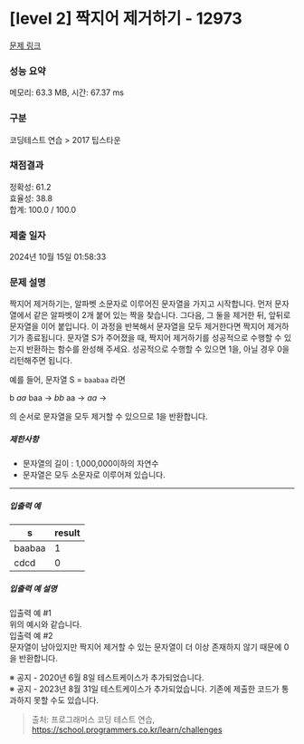 # [level 2] 짝지어 제거하기 - 12973 

[문제 링크](https://school.programmers.co.kr/learn/courses/30/lessons/12973) 

### 성능 요약

메모리: 63.3 MB, 시간: 67.37 ms

### 구분

코딩테스트 연습 > 2017 팁스타운

### 채점결과

정확성: 61.2<br/>효율성: 38.8<br/>합계: 100.0 / 100.0

### 제출 일자

2024년 10월 15일 01:58:33

### 문제 설명

<p>짝지어 제거하기는, 알파벳 소문자로 이루어진 문자열을 가지고 시작합니다. 먼저 문자열에서 같은 알파벳이 2개 붙어 있는 짝을 찾습니다. 그다음, 그 둘을 제거한 뒤, 앞뒤로 문자열을 이어 붙입니다. 이 과정을 반복해서 문자열을 모두 제거한다면 짝지어 제거하기가 종료됩니다. 문자열 S가 주어졌을 때, 짝지어 제거하기를 성공적으로 수행할 수 있는지 반환하는 함수를 완성해 주세요. 성공적으로 수행할 수 있으면 1을, 아닐 경우 0을 리턴해주면 됩니다.</p>

<p>예를 들어, 문자열 S = <code>baabaa</code> 라면</p>

<p>b <em>aa</em> baa → <em>bb</em> aa → <em>aa</em> →</p>

<p>의 순서로 문자열을 모두 제거할 수 있으므로 1을 반환합니다.</p>

<h5>제한사항</h5>

<ul>
<li>문자열의 길이 : 1,000,000이하의 자연수</li>
<li>문자열은 모두 소문자로 이루어져 있습니다.</li>
</ul>

<hr>

<h5>입출력 예</h5>
<table class="table">
        <thead><tr>
<th>s</th>
<th>result</th>
</tr>
</thead>
        <tbody><tr>
<td>baabaa</td>
<td>1</td>
</tr>
<tr>
<td>cdcd</td>
<td>0</td>
</tr>
</tbody>
      </table>
<h5>입출력 예 설명</h5>

<p>입출력 예 #1<br>
위의 예시와 같습니다.<br>
입출력 예 #2<br>
문자열이 남아있지만 짝지어 제거할 수 있는 문자열이 더 이상 존재하지 않기 때문에 0을 반환합니다.</p>

<p>※ 공지 - 2020년 6월 8일 테스트케이스가 추가되었습니다.<br>
※ 공지 - 2023년 8월 31일 테스트케이스가 추가되었습니다. 기존에 제출한 코드가 통과하지 못할 수도 있습니다.</p>


> 출처: 프로그래머스 코딩 테스트 연습, https://school.programmers.co.kr/learn/challenges